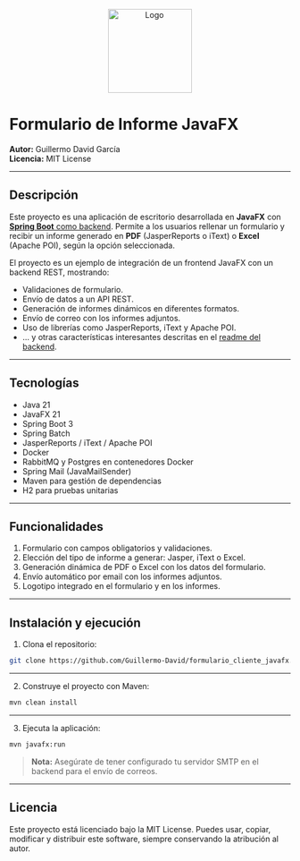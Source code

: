 <p align="center">
  <img src="https://github.com/user-attachments/assets/127d946f-4042-4ff5-b7ee-1ca181117e8d" alt="Logo" width="150"/>
</p>

# Formulario de Informe JavaFX

**Autor:** Guillermo David García  
**Licencia:** MIT License

---

## Descripción

Este proyecto es una aplicación de escritorio desarrollada en **JavaFX** con [**Spring Boot** como backend](https://github.com/Guillermo-David/form_generator_backend). Permite a los usuarios rellenar un formulario y recibir un informe generado en **PDF** (JasperReports o iText) o **Excel** (Apache POI), según la opción seleccionada.  

El proyecto es un ejemplo de integración de un frontend JavaFX con un backend REST, mostrando:  
- Validaciones de formulario.  
- Envío de datos a un API REST.  
- Generación de informes dinámicos en diferentes formatos.  
- Envío de correo con los informes adjuntos.  
- Uso de librerías como JasperReports, iText y Apache POI.  
- ... y otras características interesantes descritas en el [readme del backend](https://github.com/Guillermo-David/generador_informes_backend).

---

## Tecnologías

- Java 21
- JavaFX 21
- Spring Boot 3
- Spring Batch
- JasperReports / iText / Apache POI
- Docker
- RabbitMQ y Postgres en contenedores Docker
- Spring Mail (JavaMailSender)
- Maven para gestión de dependencias
- H2 para pruebas unitarias

---

## Funcionalidades

1. Formulario con campos obligatorios y validaciones.  
2. Elección del tipo de informe a generar: Jasper, iText o Excel.  
3. Generación dinámica de PDF o Excel con los datos del formulario.  
4. Envío automático por email con los informes adjuntos.  
5. Logotipo integrado en el formulario y en los informes.

---

## Instalación y ejecución

1. Clona el repositorio:
```bash
git clone https://github.com/Guillermo-David/formulario_cliente_javafx.git
```
---
2. Construye el proyecto con Maven:
```bash
mvn clean install
```
---
3. Ejecuta la aplicación:
```bash
mvn javafx:run
```
> **Nota:** Asegúrate de tener configurado tu servidor SMTP en el backend para el envío de correos.
---
## Licencia
Este proyecto está licenciado bajo la MIT License. Puedes usar, copiar, modificar y distribuir este software, siempre conservando la atribución al autor.

